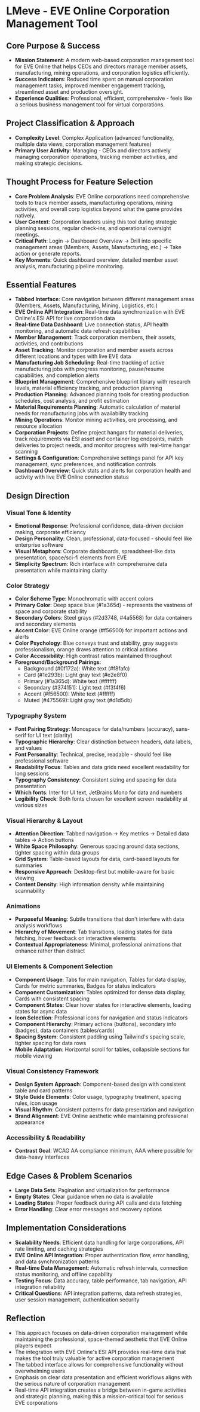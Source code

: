 # LMeve - EVE Online Corporation Management Tool

## Core Purpose & Success
- **Mission Statement**: A modern web-based corporation management tool for EVE Online that helps CEOs and directors manage member assets, manufacturing, mining operations, and corporation logistics efficiently.
- **Success Indicators**: Reduced time spent on manual corporation management tasks, improved member engagement tracking, streamlined asset and production oversight.
- **Experience Qualities**: Professional, efficient, comprehensive - feels like a serious business management tool for virtual corporations.

## Project Classification & Approach
- **Complexity Level**: Complex Application (advanced functionality, multiple data views, corporation management features)
- **Primary User Activity**: Managing - CEOs and directors actively managing corporation operations, tracking member activities, and making strategic decisions.

## Thought Process for Feature Selection
- **Core Problem Analysis**: EVE Online corporations need comprehensive tools to track member assets, manufacturing operations, mining activities, and overall corp logistics beyond what the game provides natively.
- **User Context**: Corporation leaders using this tool during strategic planning sessions, regular check-ins, and operational oversight meetings.
- **Critical Path**: Login → Dashboard Overview → Drill into specific management areas (Members, Assets, Manufacturing, etc.) → Take action or generate reports.
- **Key Moments**: Quick dashboard overview, detailed member asset analysis, manufacturing pipeline monitoring.

## Essential Features
- **Tabbed Interface**: Core navigation between different management areas (Members, Assets, Manufacturing, Mining, Logistics, etc.)
- **EVE Online API Integration**: Real-time data synchronization with EVE Online's ESI API for live corporation data
- **Real-time Data Dashboard**: Live connection status, API health monitoring, and automatic data refresh capabilities
- **Member Management**: Track corporation members, their assets, activities, and contributions
- **Asset Tracking**: Monitor corporation and member assets across different locations and types with live EVE data
- **Manufacturing Job Scheduling**: Real-time tracking of active manufacturing jobs with progress monitoring, pause/resume capabilities, and completion alerts
- **Blueprint Management**: Comprehensive blueprint library with research levels, material efficiency tracking, and production planning
- **Production Planning**: Advanced planning tools for creating production schedules, cost analysis, and profit estimation
- **Material Requirements Planning**: Automatic calculation of material needs for manufacturing jobs with availability tracking
- **Mining Operations**: Monitor mining activities, ore processing, and resource allocation
- **Corporation Projects**: Define project hangars for material deliveries, track requirements via ESI asset and container log endpoints, match deliveries to project needs, and monitor progress with real-time hangar scanning
- **Settings & Configuration**: Comprehensive settings panel for API key management, sync preferences, and notification controls
- **Dashboard Overview**: Quick stats and alerts for corporation health and activity with live EVE Online connection status

## Design Direction

### Visual Tone & Identity
- **Emotional Response**: Professional confidence, data-driven decision making, corporate efficiency
- **Design Personality**: Clean, professional, data-focused - should feel like enterprise software
- **Visual Metaphors**: Corporate dashboards, spreadsheet-like data presentation, space/sci-fi elements from EVE
- **Simplicity Spectrum**: Rich interface with comprehensive data presentation while maintaining clarity

### Color Strategy
- **Color Scheme Type**: Monochromatic with accent colors
- **Primary Color**: Deep space blue (#1a365d) - represents the vastness of space and corporate stability
- **Secondary Colors**: Steel grays (#2d3748, #4a5568) for data containers and secondary elements
- **Accent Color**: EVE Online orange (#f56500) for important actions and alerts
- **Color Psychology**: Blue conveys trust and stability, gray suggests professionalism, orange draws attention to critical actions
- **Color Accessibility**: High contrast ratios maintained throughout
- **Foreground/Background Pairings**: 
  - Background (#0f172a): White text (#f8fafc)
  - Card (#1e293b): Light gray text (#e2e8f0)
  - Primary (#1a365d): White text (#ffffff)
  - Secondary (#374151): Light text (#f3f4f6)
  - Accent (#f56500): White text (#ffffff)
  - Muted (#475569): Light gray text (#d1d5db)

### Typography System
- **Font Pairing Strategy**: Monospace for data/numbers (accuracy), sans-serif for UI text (clarity)
- **Typographic Hierarchy**: Clear distinction between headers, data labels, and values
- **Font Personality**: Technical, precise, readable - should feel like professional software
- **Readability Focus**: Tables and data grids need excellent readability for long sessions
- **Typography Consistency**: Consistent sizing and spacing for data presentation
- **Which fonts**: Inter for UI text, JetBrains Mono for data and numbers
- **Legibility Check**: Both fonts chosen for excellent screen readability at various sizes

### Visual Hierarchy & Layout
- **Attention Direction**: Tabbed navigation → Key metrics → Detailed data tables → Action buttons
- **White Space Philosophy**: Generous spacing around data sections, tighter spacing within data groups
- **Grid System**: Table-based layouts for data, card-based layouts for summaries
- **Responsive Approach**: Desktop-first but mobile-aware for basic viewing
- **Content Density**: High information density while maintaining scannability

### Animations
- **Purposeful Meaning**: Subtle transitions that don't interfere with data analysis workflows
- **Hierarchy of Movement**: Tab transitions, loading states for data fetching, hover feedback on interactive elements
- **Contextual Appropriateness**: Minimal, professional animations that enhance rather than distract

### UI Elements & Component Selection
- **Component Usage**: Tabs for main navigation, Tables for data display, Cards for metric summaries, Badges for status indicators
- **Component Customization**: Tables optimized for dense data display, Cards with consistent spacing
- **Component States**: Clear hover states for interactive elements, loading states for async data
- **Icon Selection**: Professional icons for navigation and status indicators
- **Component Hierarchy**: Primary actions (buttons), secondary info (badges), data containers (tables/cards)
- **Spacing System**: Consistent padding using Tailwind's spacing scale, tighter spacing for data rows
- **Mobile Adaptation**: Horizontal scroll for tables, collapsible sections for mobile viewing

### Visual Consistency Framework
- **Design System Approach**: Component-based design with consistent table and card patterns
- **Style Guide Elements**: Color usage, typography treatment, spacing rules, icon usage
- **Visual Rhythm**: Consistent patterns for data presentation and navigation
- **Brand Alignment**: EVE Online aesthetic while maintaining professional appearance

### Accessibility & Readability
- **Contrast Goal**: WCAG AA compliance minimum, AAA where possible for data-heavy interfaces

## Edge Cases & Problem Scenarios
- **Large Data Sets**: Pagination and virtualization for performance
- **Empty States**: Clear guidance when no data is available
- **Loading States**: Proper feedback during API calls and data fetching
- **Error Handling**: Clear error messages and recovery options

## Implementation Considerations
- **Scalability Needs**: Efficient data handling for large corporations, API rate limiting, and caching strategies
- **EVE Online API Integration**: Proper authentication flow, error handling, and data synchronization patterns
- **Real-time Data Management**: Automatic refresh intervals, connection status monitoring, and offline capability
- **Testing Focus**: Data accuracy, table performance, tab navigation, API integration reliability
- **Critical Questions**: API integration patterns, data refresh strategies, user session management, authentication security

## Reflection
- This approach focuses on data-driven corporation management while maintaining the professional, space-themed aesthetic that EVE Online players expect
- The integration with EVE Online's ESI API provides real-time data that makes the tool truly valuable for active corporation management
- The tabbed interface allows for comprehensive functionality without overwhelming users
- Emphasis on clear data presentation and efficient workflows aligns with the serious nature of corporation management
- Real-time API integration creates a bridge between in-game activities and strategic planning, making this a mission-critical tool for serious EVE corporations